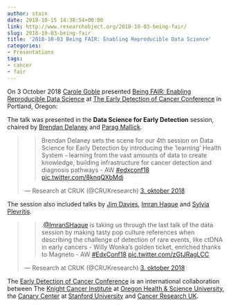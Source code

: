 ```yaml
---
author: stain
date: 2018-10-15 14:38:54+00:00
link: http://www.researchobject.org/2018-10-03-being-fair/
slug: 2018-10-03-being-fair
title: '2018-10-03 Being FAIR: Enabling Reproducible Data Science'
categories:
- Presentations
tags:
- cancer
- fair
---
```

On 3 October 2018 [Carole Goble](https://orcid.org/0000-0003-1219-2137) presented [Being FAIR: Enabling Reproducible Data Science](https://www.slideshare.net/carolegoble/being-fair-enabling-reproducible-data-science) at [The Early Detection of Cancer Conference](http://earlydetectionresearch.com/agenda/) in Portland, Oregon:

The talk was presented in the **Data Science for Early Detection** session, chaired by [Brendan Delaney](https://www.imperial.ac.uk/people/brendan.delaney) and [Parag Mallick](https://profiles.stanford.edu/parag-mallick).


<blockquote>

> 
> Brendan Delaney sets the scene for our 4th session on Data Science for Early Detection by introducing the ‘learning’ Health System - learning from the vast amounts of data to create knowledge, building infrastructure for cancer detection and diagnosis pathways - AW [#edxconf18](https://twitter.com/hashtag/edxconf18?src=hash&ref_src=twsrc%5Etfw) [pic.twitter.com/8knqQXbMdj](https://t.co/8knqQXbMdj)
> 
> 
— Research at CRUK (@CRUKresearch) [3. oktober 2018](https://twitter.com/CRUKresearch/status/1047599888546971648?ref_src=twsrc%5Etfw)</blockquote>


The session also included talks by [Jim Davies](http://www.cs.ox.ac.uk/Jim.Davies/), [Imran Haque](https://twitter.com/imranshaque) and [Sylvia Plevritis](http://med.stanford.edu/plevritis.html).


<blockquote>

> 
> .[@ImranSHaque](https://twitter.com/ImranSHaque?ref_src=twsrc%5Etfw) is taking us through the last talk of the data session by making tasty pop culture references when describing the challenge of detection of rare events, like ctDNA in early cancers - Willy Wonka’s golden ticket, enriched thanks to Magneto - AW [#EdxConf18](https://twitter.com/hashtag/EdxConf18?src=hash&ref_src=twsrc%5Etfw) [pic.twitter.com/zGtJRagLCC](https://t.co/zGtJRagLCC)
> 
> 
— Research at CRUK (@CRUKresearch) [3. oktober 2018](https://twitter.com/CRUKresearch/status/1047628428822818816?ref_src=twsrc%5Etfw)</blockquote>


The [Early Detection of Cancer Conference](http://earlydetectionresearch.com/) is an international collaboration between The [Knight Cancer Institute](http://www.ohsu.edu/xd/health/services/cancer/) at [Oregon Health & Science University](https://www.ohsu.edu/), the [Canary Center](https://canarycenter.stanford.edu/) at [Stanford University](https://www.stanford.edu/) and [Cancer Research UK](https://www.cancerresearchuk.org/).
